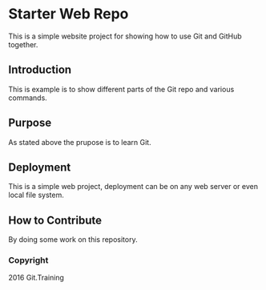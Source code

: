 # Starter Web Repo

This is a simple website project for showing how to use Git and GitHub together.

## Introduction

This is example is to show different parts of the Git repo and various commands.

## Purpose

As stated above the prupose is to learn Git.

## Deployment

This is a simple web project, deployment can be on any web server or even local file system.

## How to Contribute

By doing some work on this repository.

### Copyright

2016 Git.Training